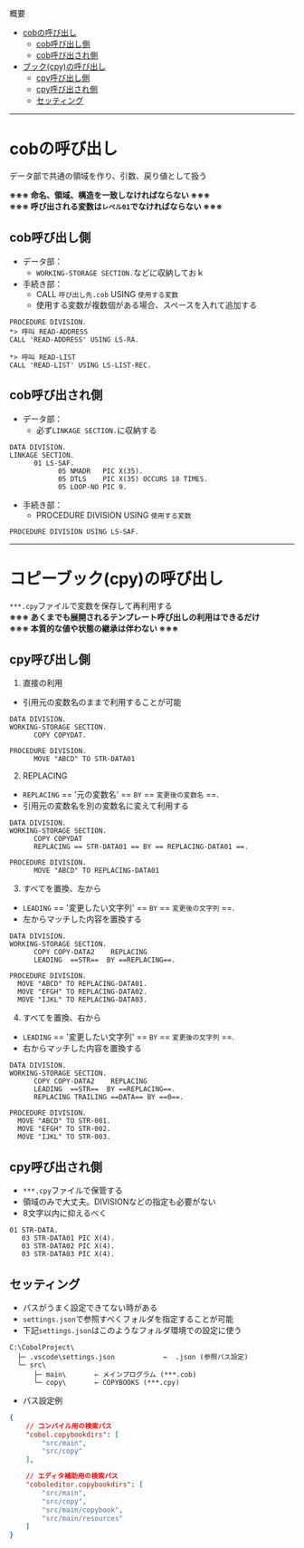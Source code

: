 概要
  * [cobの呼び出し](#cobの呼び出し)
    * [cob呼び出し側](#cob呼び出し側)
    * [cob呼び出され側](#cob呼び出され側)
  * [ブック(cpy)の呼び出し](#ブック(cpy)の呼び出し)
    * [cpy呼び出し側](#cpy呼び出し側)
    * [cpy呼び出され側](#cpy呼び出され側)
    * [セッティング](#セッティング)

***
# cobの呼び出し
データ部で共通の領域を作り、引数、戻り値として扱う  

**※※※ 命名、領域、構造を一致しなければならない ※※※**  
**※※※ 呼び出される変数は`レベル01`でなければならない ※※※**

## cob呼び出し側
* データ部：
  * `WORKING-STORAGE SECTION.`などに収納しておｋ
* 手続き部：
  * CALL `呼び出し先.cob` USING `使用する変数`
  * 使用する変数が複数個がある場合、スペースを入れて追加する

```Cobol
PROCEDURE DIVISION.
*> 呼叫 READ-ADDRESS
CALL 'READ-ADDRESS' USING LS-RA.

*> 呼叫 READ-LIST
CALL 'READ-LIST' USING LS-LIST-REC.
```

## cob呼び出され側
* データ部：
  * 必ず`LINKAGE SECTION.`に収納する

```Cobol
DATA DIVISION.
LINKAGE SECTION.
      01 LS-SAF.
            05 NMADR   PIC X(35).
            05 DTLS    PIC X(35) OCCURS 18 TIMES.
            05 LOOP-NO PIC 9.
```
* 手続き部：
  * PROCEDURE DIVISION USING `使用する変数`

```Cobol
PROCEDURE DIVISION USING LS-SAF.
```


*** 
# コピーブック(cpy)の呼び出し
`***.cpy`ファイルで変数を保存して再利用する  
**※※※ あくまでも展開されるテンプレート呼び出しの利用はできるだけ**  
**※※※ 本質的な値や状態の継承は伴わない ※※※**

## cpy呼び出し側
1. 直接の利用  
* 引用元の変数名のままで利用することが可能  

```Cobol
DATA DIVISION.
WORKING-STORAGE SECTION.
      COPY COPYDAT.

PROCEDURE DIVISION.
      MOVE "ABCD" TO STR-DATA01
```

2. REPLACING
* `REPLACING` == '元の変数名' == `BY` == `変更後の変数名` ==.
* 引用元の変数名を別の変数名に変えて利用する
```Cobol
DATA DIVISION.
WORKING-STORAGE SECTION.
      COPY COPYDAT
      REPLACING == STR-DATA01 == BY == REPLACING-DATA01 ==.

PROCEDURE DIVISION.
      MOVE "ABCD" TO REPLACING-DATA01
```

3. すべてを置換、左から
* `LEADING` == '変更したい文字列' == `BY` == `変更後の文字列` ==.
* 左からマッチした内容を置換する
```Cobol
DATA DIVISION.
WORKING-STORAGE SECTION.
      COPY COPY-DATA2    REPLACING
      LEADING  ==STR==  BY ==REPLACING==. 

PROCEDURE DIVISION.
  MOVE "ABCD" TO REPLACING-DATA01.
  MOVE "EFGH" TO REPLACING-DATA02.
  MOVE "IJKL" TO REPLACING-DATA03.
```

4. すべてを置換、右から
* `LEADING` == '変更したい文字列' == `BY` == `変更後の文字列` ==.
* 右からマッチした内容を置換する

```Cobol
DATA DIVISION.
WORKING-STORAGE SECTION.
      COPY COPY-DATA2    REPLACING
      LEADING  ==STR==  BY ==REPLACING==. 
      REPLACING TRAILING ==DATA== BY ==0==.

PROCEDURE DIVISION.
  MOVE "ABCD" TO STR-001.
  MOVE "EFGH" TO STR-002.
  MOVE "IJKL" TO STR-003.
```

## cpy呼び出され側
* `***.cpy`ファイルで保管する
* 領域のみで大丈夫。DIVISIONなどの指定も必要がない
* 8文字以内に抑えるべく

```
01 STR-DATA.
   03 STR-DATA01 PIC X(4).
   03 STR-DATA02 PIC X(4).
   03 STR-DATA03 PIC X(4).
```

## セッティング
* パスがうまく設定できてない時がある  
* `settings.json`で参照すべくフォルダを指定することが可能
* 下記`settings.json`はこのようなフォルダ環境での設定に使う
```
C:\CobolProject\
  ├─ .vscode\settings.json            ←  .json (参照パス設定)
  └─ src\
      ├─ main\       ← メインプログラム (***.cob)
      └─ copy\       ← COPYBOOKS (***.cpy)
```

* パス設定例
```JSON
{
    // コンパイル用の検索パス
    "cobol.copybookdirs": [
        "src/main",
        "src/copy"
    ],

    // エディタ補助用の検索パス
    "coboleditor.copybookdirs": [
        "src/main",
        "src/copy",
        "src/main/copybook",
        "src/main/resources"
    ]
}
```
